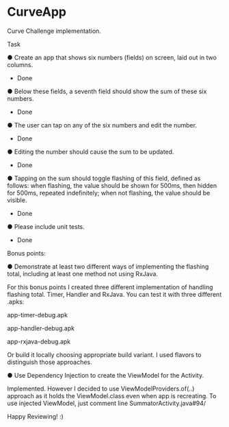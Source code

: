 # CurveApp
Curve Challenge implementation.

Task

● Create an app that shows six numbers (fields) on screen, laid out in two columns. 
- Done

● Below these fields, a seventh field should show the sum of these six numbers. 
- Done

● The user can tap on any of the six numbers and edit the number. 
- Done

● Editing the number should cause the sum to be updated. 
- Done

● Tapping on the sum should toggle flashing of this field, defined as follows: when
flashing, the value should be shown for 500ms, then hidden for 500ms, repeated
indefinitely; when not flashing, the value should be visible.  
- Done

● Please include unit tests. 
- Done


Bonus points:

● Demonstrate at least two different ways of implementing the flashing total, including at
least one method not using RxJava.

For this bonus points I created three different implementation of handling flashing total. 
Timer, Handler and RxJava. You can test it with  three different .apks:

app-timer-debug.apk

app-handler-debug.apk

app-rxjava-debug.apk


Or build it locally choosing appropriate build variant.
I used flavors to distinguish those approaches.

● Use Dependency Injection to create the ViewModel for the Activity.

Implemented. However I decided to use ViewModelProviders.of(..) approach as it holds the ViewModel.class even when app is recreating.
To use injected ViewModel, just comment line SummatorActivity.java#94/


Happy Reviewing! :)
